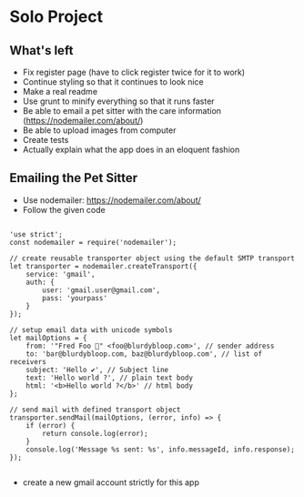 # Solo Project

## What's left

* Fix register page (have to click register twice for it to work)
* Continue styling so that it continues to look nice
* Make a real readme
* Use grunt to minify everything so that it runs faster
* Be able to email a pet sitter with the care information (https://nodemailer.com/about/)
* Be able to upload images from computer
* Create tests
* Actually explain what the app does in an eloquent fashion


## Emailing the Pet Sitter

* Use nodemailer: https://nodemailer.com/about/
* Follow the given code

```

'use strict';
const nodemailer = require('nodemailer');

// create reusable transporter object using the default SMTP transport
let transporter = nodemailer.createTransport({
    service: 'gmail',
    auth: {
        user: 'gmail.user@gmail.com',
        pass: 'yourpass'
    }
});

// setup email data with unicode symbols
let mailOptions = {
    from: '"Fred Foo 👻" <foo@blurdybloop.com>', // sender address
    to: 'bar@blurdybloop.com, baz@blurdybloop.com', // list of receivers
    subject: 'Hello ✔', // Subject line
    text: 'Hello world ?', // plain text body
    html: '<b>Hello world ?</b>' // html body
};

// send mail with defined transport object
transporter.sendMail(mailOptions, (error, info) => {
    if (error) {
        return console.log(error);
    }
    console.log('Message %s sent: %s', info.messageId, info.response);
});


```
* create a new gmail account strictly for this app
